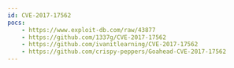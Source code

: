 ```yaml
---
id: CVE-2017-17562
pocs: 
    - https://www.exploit-db.com/raw/43877
    - https://github.com/1337g/CVE-2017-17562
    - https://github.com/ivanitlearning/CVE-2017-17562
    - https://github.com/crispy-peppers/Goahead-CVE-2017-17562
---
```

